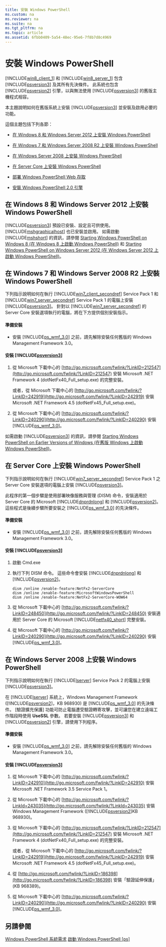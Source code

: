 ```yaml
---
title: 安裝 Windows PowerShell
ms.custom: na
ms.reviewer: na
ms.suite: na
ms.tgt_pltfrm: na
ms.topic: article
ms.assetid: 6fbb0409-5a54-48ec-95e6-7f8b7d8c4969
---
```

# 安裝 Windows PowerShell
[!INCLUDE[win8_client_1](../Token/win8_client_1_md.md)] 和 [!INCLUDE[win8_server_1](../Token/win8_server_1_md.md)] 包含 [!INCLUDE[psversion3](../Token/psversion3_md.md)] 及其所有先決條件。 此系統也包含 [!INCLUDE[psversion2](../Token/psversion2_md.md)] 引擎，以與無法使用 [!INCLUDE[psversion3](../Token/psversion3_md.md)] 的舊版主機程式相容。

本主題說明如何在舊版系統上安裝 [!INCLUDE[psversion3](../Token/psversion3_md.md)] 並安裝及啟用必要的功能。

這個主題包括下列各節：

-   [在 Windows 8 和 Windows Server 2012 上安裝 Windows PowerShell](../Topic/Installing-Windows-PowerShell.md#BKMK_InstallingOnWindows8andWindowsServer2012)

-   [在 Windows 7 和 Windows Server 2008 R2 上安裝 Windows PowerShell](../Topic/Installing-Windows-PowerShell.md#BKMK_InstallingOnWindows7andWindowsServer2008R2)

-   [在 Windows Server 2008 上安裝 Windows PowerShell](../Topic/Installing-Windows-PowerShell.md#BKMK_InstallingOnWindowsServer2008LH)

-   [在 Server Core 上安裝 Windows PowerShell](../Topic/Installing-Windows-PowerShell.md#BKMK_InstallingOnServerCore)

-   [部署 Windows PowerShell Web 存取](https://technet.microsoft.com/en-us/library/639d0eff-98a3-4124-b52c-26921ebd98b0)

-   [安裝 Windows PowerShell 2.0 引擎](../Topic/Installing-the-Windows-PowerShell-2.0-Engine.md)

## <a name="BKMK_InstallingOnWindows8andWindowsServer2012"></a>在 Windows 8 和 Windows Server 2012 上安裝 Windows PowerShell
[!INCLUDE[psversion3](../Token/psversion3_md.md)] 預設已安裝、設定且可供使用。 [!INCLUDE[mshgraphicalhost](../Token/mshgraphicalhost_md.md)] 也已安裝並啟用。 如需啟動 [!INCLUDE[mshshort](../Token/mshshort_md.md)] 的資訊，請參閱 [Starting Windows PowerShell on Windows 8 (在 Windows 8 上啟動 Windows PowerShell)](https://technet.microsoft.com/en-us/library/d7be1668-8617-4890-ad90-dd9765fbd2c3) 和 [Starting Windows PowerShell on Windows Server 2012 (在 Windows Server 2012 上啟動 Windows PowerShell)](https://technet.microsoft.com/en-us/library/4fc0110a-cc0c-42a4-bbb5-3cc89a0fc968)。

## <a name="BKMK_InstallingOnWindows7andWindowsServer2008R2"></a>在 Windows 7 和 Windows Server 2008 R2 上安裝 Windows PowerShell
下列指示說明如何在執行 [!INCLUDE[win7_client_secondref](../Token/win7_client_secondref_md.md)] Service Pack 1 和 [!INCLUDE[win7_server_secondref](../Token/win7_server_secondref_md.md)] Service Pack 1 的電腦上安裝 [!INCLUDE[psversion3](../Token/psversion3_md.md)]。 針對以 [!INCLUDE[win7_server_secondref](../Token/win7_server_secondref_md.md)] 的 Server Core 安裝選項執行的電腦，將在下方提供個別安裝指示。

#### 準備安裝

-   安裝 [!INCLUDE[ps_wmf_3.0](../Token/ps_wmf_3.0_md.md)] 之前，請先解除安裝任何舊版的 Windows Management Framework 3.0。

#### 安裝 [!INCLUDE[psversion3](../Token/psversion3_md.md)]

1.  從 Microsoft 下載中心的 [http://go.microsoft.com/fwlink/?LinkID=212547](http://go.microsoft.com/fwlink/?LinkID=212547) 安裝 Microsoft .NET Framework 4 (dotNetFx40_Full_setup.exe) 的完整安裝。

    或者，從 Microsoft 下載中心的 [http://go.microsoft.com/fwlink/?LinkID=242919](http://go.microsoft.com/fwlink/?LinkID=242919) 安裝 Microsoft .NET Framework 4.5 (dotNetFx45_Full_setup.exe)。

2.  從 Microsoft 下載中心的 [http://go.microsoft.com/fwlink/?LinkID=240290](http://go.microsoft.com/fwlink/?LinkID=240290) 安裝 [!INCLUDE[ps_wmf_3.0](../Token/ps_wmf_3.0_md.md)]。

如需啟動 [!INCLUDE[psversion3](../Token/psversion3_md.md)] 的資訊，請參閱 [Starting Windows PowerShell on Earlier Versions of Windows (在舊版 Windows 上啟動 Windows PowerShell)](../Topic/Starting-Windows-PowerShell-on-Earlier-Versions-of-Windows.md)。

## <a name="BKMK_InstallingOnServerCore"></a>在 Server Core 上安裝 Windows PowerShell
下列指示說明如何在執行 [!INCLUDE[win7_server_secondref](../Token/win7_server_secondref_md.md)] Service Pack 1 之 Server Core 安裝選項的電腦上安裝 [!INCLUDE[psversion3](../Token/psversion3_md.md)]。

此程序的第一個步驟是使用部署映像服務與管理 (DISM) 命令，安裝適用於 Server Core 的 Microsoft [!INCLUDE[dnprdnlong](../Token/dnprdnlong_md.md)] 和 [!INCLUDE[psversion2](../Token/psversion2_md.md)]。 這些程式是後續步驟所要安裝之 [!INCLUDE[ps_wmf_3.0](../Token/ps_wmf_3.0_md.md)] 的先決條件。

#### 準備安裝

-   安裝 [!INCLUDE[ps_wmf_3.0](../Token/ps_wmf_3.0_md.md)] 之前，請先解除安裝任何舊版的 Windows Management Framework 3.0。

#### 安裝 [!INCLUDE[psversion3](../Token/psversion3_md.md)]

1.  啟動 Cmd.exe

2.  執行下列 DISM 命令。 這些命令會安裝 [!INCLUDE[dnprdnlong](../Token/dnprdnlong_md.md)] 和 [!INCLUDE[psversion2](../Token/psversion2_md.md)]。

    ```
    dism /online /enable-feature:NetFx2-ServerCore
    dism /online /enable-feature:MicrosoftWindowsPowerShell
    dism /online /enable-feature:NetFx2-ServerCore-WOW64
    ```

3.  從 Microsoft 下載中心的 [http://go.microsoft.com/fwlink/?LinkID=248450](http://go.microsoft.com/fwlink/?LinkID=248450) 安裝適用於 Server Core 的 Microsoft [!INCLUDE[netfx40_short](../Token/netfx40_short_md.md)] 完整安裝。

4.  從 Microsoft 下載中心的 [http://go.microsoft.com/fwlink/?LinkID=240290](http://go.microsoft.com/fwlink/?LinkID=240290) 安裝 [!INCLUDE[ps_wmf_3.0](../Token/ps_wmf_3.0_md.md)]。

## <a name="BKMK_InstallingOnWindowsServer2008LH"></a>在 Windows Server 2008 上安裝 Windows PowerShell
下列指示說明如何在執行 [!INCLUDE[lserver](../Token/lserver_md.md)] Service Pack 2 的電腦上安裝 [!INCLUDE[psversion3](../Token/psversion3_md.md)]。

在 [!INCLUDE[lserver](../Token/lserver_md.md)] 系統上，Windows Management Framework ([!INCLUDE[psversion2](../Token/psversion2_md.md)]，KB 968930) 是 [!INCLUDE[ps_wmf_3.0](../Token/ps_wmf_3.0_md.md)] 的先決條件。 [驗證擴充保護] 功能可防止電腦遭受驗證轉寄攻擊，並可讓您在建立遠端工作階段時使用 **UseSSL** 參數。 若要安裝 [!INCLUDE[psversion3](../Token/psversion3_md.md)] 和 [!INCLUDE[psversion2](../Token/psversion2_md.md)] 引擎，請使用下列程序。

#### 準備安裝

-   安裝 [!INCLUDE[ps_wmf_3.0](../Token/ps_wmf_3.0_md.md)] 之前，請先解除安裝任何舊版的 Windows Management Framework 3.0。

#### 安裝 [!INCLUDE[psversion3](../Token/psversion3_md.md)]

1.  從 Microsoft 下載中心的 [http://go.microsoft.com/fwlink/?LinkID=242910](http://go.microsoft.com/fwlink/?LinkID=242910) 安裝 Microsoft .NET Framework 3.5 Service Pack 1。

2.  從 Microsoft 下載中心的 [http://go.microsoft.com/fwlink/?LinkId=243035](http://go.microsoft.com/fwlink/?LinkId=243035) 安裝 Windows Management Framework ([!INCLUDE[psversion2](../Token/psversion2_md.md)]KB 968930)。

3.  從 Microsoft 下載中心的 [http://go.microsoft.com/fwlink/?LinkID=212547](http://go.microsoft.com/fwlink/?LinkID=212547) 安裝 Microsoft .NET Framework 4 (dotNetFx40_Full_setup.exe) 的完整安裝。

    或者，從 Microsoft 下載中心的 [http://go.microsoft.com/fwlink/?LinkID=242919](http://go.microsoft.com/fwlink/?LinkID=242919) 安裝 Microsoft .NET Framework 4.5 (dotNetFx45_Full_setup.exe)。

4.  從 [http://go.microsoft.com/fwlink/?LinkID=186398](http://go.microsoft.com/fwlink/?LinkID=186398) 安裝「驗證延伸保護」(KB 968389)。

5.  從 Microsoft 下載中心的 [http://go.microsoft.com/fwlink/?LinkID=240290](http://go.microsoft.com/fwlink/?LinkID=240290) 安裝 [!INCLUDE[ps_wmf_3.0](../Token/ps_wmf_3.0_md.md)]。

## 另請參閱
[Windows PowerShell 系統需求](../Topic/Windows-PowerShell-System-Requirements.md)
[啟動 Windows PowerShell [ps]](https://technet.microsoft.com/en-us/library/8ec8c2d7-8e7c-4722-a3d2-498fe5739a8e)



<!--HONumber=Apr16_HO2-->


